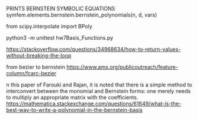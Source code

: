 



PRINTS BERNSTEIN SYMBOLIC EQUATIONS
symfem.elements.bernstein.bernstein_polynomials(n, d, vars)


from scipy.interpolate import BPoly



python3 -m unittest hw7Basis_Functions.py























https://stackoverflow.com/questions/34968634/how-to-return-values-without-breaking-the-loop

from bezier to bernstein
https://www.ams.org/publicoutreach/feature-column/fcarc-bezier


n this paper of Farouki and Rajan, it is noted that there is a simple method to interconvert between the monomial and Bernstein forms: one merely needs to multiply an appropriate matrix with the coefficients.
https://mathematica.stackexchange.com/questions/61649/what-is-the-best-way-to-write-a-polynomial-in-the-bernstein-basis